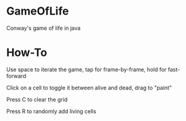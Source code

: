 # GameOfLife
Conway's game of life in java

# How-To
Use space to iterate the game, tap for frame-by-frame, hold for fast-forward

Click on a cell to toggle it between alive and dead, drag to "paint"

Press C to clear the grid

Press R to randomly add living cells

